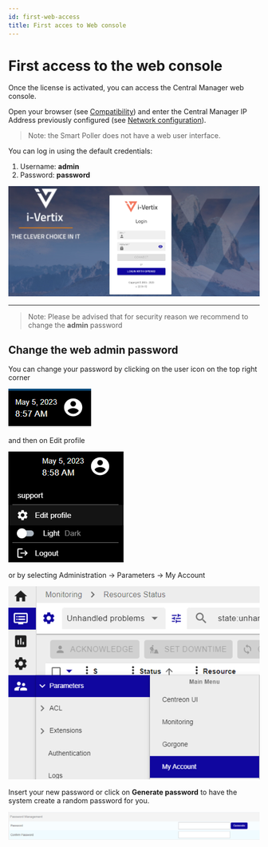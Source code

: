 ```yaml
---
id: first-web-access
title: First acces to Web console
---
```


# First access to the web console

Once the license is activated, you can access the Central Manager web console.

Open your browser (see [Compatibility](../before-you-start/compatibility.md)) and enter the Central Manager IP Address previously configured (see [Network configuration](../Setup-Startup-Central-Poller/network-configuration.md)).

>Note: the Smart Poller does not have a web user interface.

You can log in using the default credentials:
1) Username: **admin**
2) Password: **password**

![i-Vertix web login](../../assets/configuring-smart-poller/ivertix-web-login.png)

---

> Note: Please be advised that for security reason we recommend to change the **admin** password

## Change the web admin password

You can change your password by clicking on the user icon on
the top right corner

![User icon](../../assets/configuring-smart-poller/1-web-user-icon.png)

and then on Edit profile

![Edit profile](../../assets/configuring-smart-poller/2-web-user-icon.png)

or by selecting Administration -> Parameters -> My Account

![My Account](../../assets/configuring-smart-poller/3-web-user-icon.png)


Insert your new password or click on **Generate password** to
have the system create a random password for you.

![New password](../../assets/configuring-smart-poller/4-web-user-icon.png)
